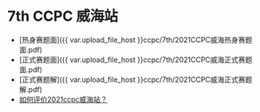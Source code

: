 # 7th CCPC 威海站

- [热身赛题面]({{ var.upload_file_host }}ccpc/7th/2021CCPC威海热身赛题面.pdf)
- [正式赛题面]({{ var.upload_file_host }}ccpc/7th/2021CCPC威海正式赛题面.pdf)
- [正式赛题解]({{ var.upload_file_host }}ccpc/7th/2021CCPC威海正式赛题解.pdf)
- [如何评价2021ccpc威海站？](https://www.zhihu.com/question/500427093)
